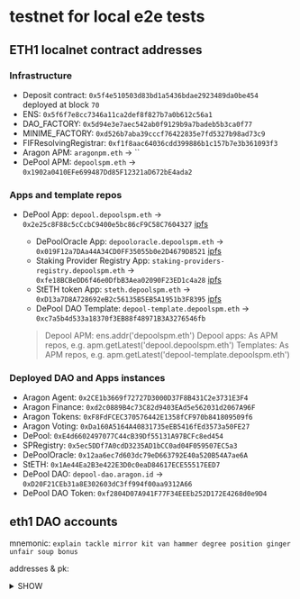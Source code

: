 # testnet for local e2e tests

## ETH1 localnet contract addresses

### Infrastructure

- Deposit contract: `0x5f4e510503d83bd1a5436bdae2923489da0be454` deployed at block `70`
- ENS: `0x5f6f7e8cc7346a11ca2def8f827b7a0b612c56a1`
- DAO_FACTORY: `0x5d94e3e7aec542ab0f9129b9a7badeb5b3ca0f77`
- MINIME_FACTORY: `0xd526b7aba39cccf76422835e7fd5327b98ad73c9`
- FIFResolvingRegistrar: `0xf1f8aac64036cdd399886b1c157b7e3b361093f3`
- Aragon APM: `aragonpm.eth` -> ``
- DePool APM: `depoolspm.eth` -> `0x1902a0410EFe699487Dd85F12321aD672bE4ada2`
  
### Apps and template repos

- DePool App: `depool.depoolspm.eth` -> `0x2e25c8F88c5cCcbC9400e5bc86cF9C58C7604327` [ipfs](http://localhost:8080/ipfs/QmZ3B6r8oB7tnZpDF43V2s9yMqWpgRmStos23hmWGcqrdD)
  - DePoolOracle App: `depooloracle.depoolspm.eth` -> `0x019F12a7DAa44A34CD0FF35055b0e2D4679D8521` [ipfs](http://localhost:8080/ipfs/Qmc5rm2GSds4emDtPL4dQKpa1UwwLr5jRBm7i8Ypi38jF4)
  - Staking Provider Registry App: `staking-providers-registry.depoolspm.eth` -> `0xfe18BCBeDD6f46e0DfbB3Aea02090F23ED1c4a28` [ipfs](http://localhost:8080/ipfs/Qmc4PJY2TLGNj3RLFZp39C8ZzU7X2xtPNc9N2GDg5bBciD)
  - StETH token App: `steth.depoolspm.eth` -> `0xD13a7D8A728692eB2c56135B5EB5A1951b3F8395` [ipfs](http://localhost:8080/ipfs/QmXLCWbFojaCsU9Ak1xMPdP94Mfr6WLrpvK2qVcuLHTC8d)
  - DePool DAO Template: `depool-template.depoolspm.eth` -> `0xc7a5b4d533a18370f3EB88f48971B3A3276546fb`
  
   > Depool APM: ens.addr('depoolspm.eth')
   > Depool apps: As APM repos, e.g. apm.getLatest('depool.depoolspm.eth')
   > Templates: As APM repos, e.g. apm.getLatest('depool-template.depoolspm.eth')

### Deployed DAO and Apps instances

- Aragon Agent: `0x2CE1b3669f72727D3000D37F8B431C2e3731E3F4`
- Aragon Finance: `0xd2c0889B4c73C82d9403EAd5e562031d2067A96F`
- Aragon Tokens: `0xF8FdFCEC370576442E1358fCF970b841809509f6`
- Aragon Voting: `0xDa160A5164A40831735eEB5416fEd3573a50FE27`
- DePool: `0xE4d6602497077C44cB39Df55131A97BCFc8ed454`
- SPRegistry: `0x5ec5DDf7A0cdD3235AD1bCC0ad04F059507EC5a3`
- DePoolOracle: `0x12aa6ec7d603dc79eD663792E40a520B54A7ae6A`
- StETH: `0x1Ae44Ea2B3e422E3D0c0eaD84617ECE55517EED7`
- DePool DAO: `depool-dao.aragon.id` -> `0xD20F21CEb31a8E302603dC3ff994f00aa9312A66`
- DePool DAO Token: `0xf2804D07A941F77F34EEEb252D172E4268d0e9D4`

## eth1 DAO accounts

mnemonic: `explain tackle mirror kit van hammer degree position ginger unfair soup bonus`

addresses & pk: <details><summary>SHOW</summary>

- Address #1: 0xb4124cEB3451635DAcedd11767f004d8a28c6eE7 (account used to deploy DAOs, has more permissions)
    Private key: a8a54b2d8197bc0b19bb8a084031be71835580a01e70a45a13babd16c9bc1563

- Address #2: 0x8401Eb5ff34cc943f096A32EF3d5113FEbE8D4Eb
    Private key: ce8e3bda3b44269c147747a373646393b1504bfcbb73fc9564f5d753d8116608

- Address #3: 0x306469457266CBBe7c0505e8Aad358622235e768
    Private key: 8716d2701596f51aa39d061a685d5ae5ec946eb2c7adb059d29024b5bb3b02c8

- Address #4: 0xd873F6DC68e3057e4B7da74c6b304d0eF0B484C7
    Private key: 62d7bb725787d84b059eb4950f6eea060d898183250ca3ea673a36b8e113018f

- Address #5: 0xDcC5dD922fb1D0fd0c450a0636a8cE827521f0eD
    Private key: 705df2ae707e25fa37ca84461ac6eb83eb4921b653e98fdc594b60bea1bb4e52

- Address #6: 0x27E9727FD9b8CdDdd0854F56712AD9DF647FaB74
    Private key: 6b12b45143fc6c7721d0ffbb9811905e773868376501fd1f46c64bf34ae29991

- Address #7: 0x9766D2e7FFde358AD0A40BB87c4B88D9FAC3F4dd
    Private key: 33f3f34569f997abb165d6967895d963a2b15ec609efcec844e65b60ee8340c7

- Address #8: 0xBd7055AB500cD1b0b0B14c82BdBe83ADCc2e8D06
    Private key: 5a013cc48f0a3196b0986fc7a7a9dd320ac75e89e33302a7ff4ea6b9dc4f7b00

- Address #9: 0xe8898A4E589457D979Da4d1BDc35eC2aaf5a3f8E
    Private key: 418cc0b07bfef998f577384b185b97ad544204b5be43ac9b3abf16db2012ab5c

- Address #10: 0xED6A91b1CFaae9882875614170CbC989fc5EfBF0
    Private key: 698eece6f9915b08b4d1a63958dc4f3996ee5a8d685b29d17c28beab912a77cd
</detail>
